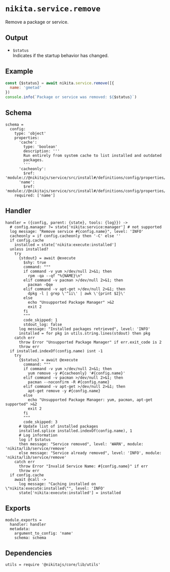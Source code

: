 
# `nikita.service.remove`

Remove a package or service.

## Output

* `$status`   
  Indicates if the startup behavior has changed.

## Example

```js
const {$status} = await nikita.service.remove([{
  name: 'gmetad'
})
console.info(`Package or service was removed: ${$status}`)
```

## Schema

    schema =
      config:
        type: 'object'
        properties:
          'cache':
            type: 'boolean'
            description: '''
            Run entirely from system cache to list installed and outdated
            packages.
            '''
          'cacheonly':
            $ref: 'module://@nikitajs/service/src/install#/definitions/config/properties/cacheonly'
          'name':
            $ref: 'module://@nikitajs/service/src/install#/definitions/config/properties/name'
        required: ['name']

## Handler

    handler = ({config, parent: {state}, tools: {log}}) ->
      # config.manager ?= state['nikita:service:manager'] # not supported
      log message: "Remove service #{config.name}", level: 'INFO'
      cacheonly = if config.cacheonly then '-C' else ''
      if config.cache
        installed = state['nikita:execute:installed']
      unless installed?
        try
          {stdout} = await @execute
            $shy: true
            command: """
            if command -v yum >/dev/null 2>&1; then
              rpm -qa --qf "%{NAME}\n"
            elif command -v pacman >/dev/null 2>&1; then
              pacman -Qqe
            elif command -v apt-get >/dev/null 2>&1; then
              dpkg -l | grep \'^ii\' | awk \'{print $2}\'
            else
              echo "Unsupported Package Manager" >&2
              exit 2
            fi
            """
            code_skipped: 1
            stdout_log: false
          log message: "Installed packages retrieved", level: 'INFO'
          installed = for pkg in utils.string.lines(stdout) then pkg
        catch err
          throw Error "Unsupported Package Manager" if err.exit_code is 2
          throw err
      if installed.indexOf(config.name) isnt -1
        try
          {$status} = await @execute
            command: """
            if command -v yum >/dev/null 2>&1; then
              yum remove -y #{cacheonly} '#{config.name}'
            elif command -v pacman >/dev/null 2>&1; then
              pacman --noconfirm -R #{config.name}
            elif command -v apt-get >/dev/null 2>&1; then
              apt-get remove -y #{config.name}
            else
              echo "Unsupported Package Manager: yum, pacman, apt-get supported" >&2
              exit 2
            fi
            """
            code_skipped: 3
          # Update list of installed packages
          installed.splice installed.indexOf(config.name), 1
          # Log information
          log if $status
          then message: "Service removed", level: 'WARN', module: 'nikita/lib/service/remove'
          else message: "Service already removed", level: 'INFO', module: 'nikita/lib/service/remove'
        catch err
          throw Error "Invalid Service Name: #{config.name}" if err
          throw err
      if config.cache
        await @call ->
          log message: "Caching installed on \"nikita:execute:installed\"", level: 'INFO'
          state['nikita:execute:installed'] = installed

## Exports

    module.exports =
      handler: handler
      metadata:
        argument_to_config: 'name'
        schema: schema

## Dependencies

    utils = require '@nikitajs/core/lib/utils'
